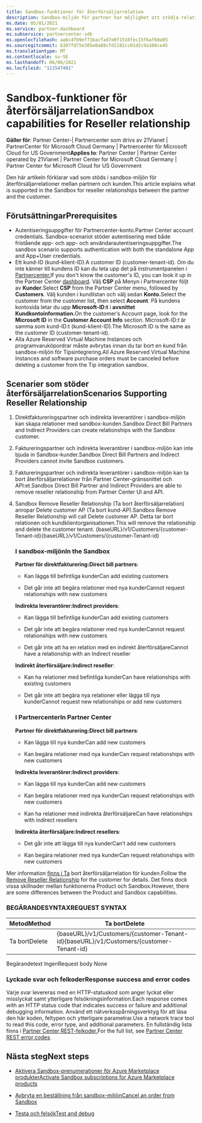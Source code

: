```yaml
---
title: Sandbox-funktioner för återförsäljarrelation
description: Sandbox-miljön för partner har möjlighet att stödja relationer mellan partnern och kunden
ms.date: 05/01/2021
ms.service: partner-dashboard
ms.subservice: partnercenter-sdk
ms.openlocfilehash: aa6c4fb9ef71bacfad7e0f1510fec15f6af60a05
ms.sourcegitcommit: b307fd75e305e0a88cfd1182cc01d2c9a108ce45
ms.translationtype: MT
ms.contentlocale: sv-SE
ms.lasthandoff: 06/06/2021
ms.locfileid: "111547401"
---
```

# <a name="sandbox-capabilities-for-reseller-relationship"></a><span data-ttu-id="eccb5-103">Sandbox-funktioner för återförsäljarrelation</span><span class="sxs-lookup"><span data-stu-id="eccb5-103">Sandbox capabilities for Reseller relationship</span></span>

<span data-ttu-id="eccb5-104">**Gäller för**: Partner Center-| Partnercenter som drivs av 21Vianet | PartnerCenter för Microsoft Cloud Germany | Partnercenter för Microsoft Cloud for US Government</span><span class="sxs-lookup"><span data-stu-id="eccb5-104">**Applies to**: Partner Center | Partner Center operated by 21Vianet | Partner Center for Microsoft Cloud Germany | Partner Center for Microsoft Cloud for US Government</span></span>

<span data-ttu-id="eccb5-105">Den här artikeln förklarar vad som stöds i sandbox-miljön för återförsäljarrelationer mellan partnern och kunden.</span><span class="sxs-lookup"><span data-stu-id="eccb5-105">This article explains what is supported in the Sandbox for reseller relationships between the partner and the customer.</span></span> 

## <a name="prerequisites"></a><span data-ttu-id="eccb5-106">Förutsättningar</span><span class="sxs-lookup"><span data-stu-id="eccb5-106">Prerequisites</span></span>

- <span data-ttu-id="eccb5-107">Autentiseringsuppgifter för Partnercenter-konto.</span><span class="sxs-lookup"><span data-stu-id="eccb5-107">Partner Center account credentials.</span></span> <span data-ttu-id="eccb5-108">Sandbox-scenariot stöder autentisering med både fristående app- och app- och användarautentiseringsuppgifter.</span><span class="sxs-lookup"><span data-stu-id="eccb5-108">The sandbox scenario supports authentication with both the standalone App and App+User credentials.</span></span>
- <span data-ttu-id="eccb5-109">Ett kund-ID (kund-klient-ID).</span><span class="sxs-lookup"><span data-stu-id="eccb5-109">A customer ID (customer-tenant-id).</span></span> <span data-ttu-id="eccb5-110">Om du inte känner till kundens ID kan du leta upp det på instrumentpanelen i [Partnercenter.](https://partner.microsoft.com/dashboard/home)</span><span class="sxs-lookup"><span data-stu-id="eccb5-110">If you don't know the customer's ID, you can look it up in the Partner Center [dashboard](https://partner.microsoft.com/dashboard/home).</span></span> <span data-ttu-id="eccb5-111">Välj **CSP** på Menyn i Partnercenter följt av **Kunder**.</span><span class="sxs-lookup"><span data-stu-id="eccb5-111">Select **CSP** from the Partner Center menu, followed by **Customers**.</span></span> <span data-ttu-id="eccb5-112">Välj kunden i kundlistan och välj sedan **Konto.**</span><span class="sxs-lookup"><span data-stu-id="eccb5-112">Select the customer from the customer list, then select **Account**.</span></span> <span data-ttu-id="eccb5-113">På kundens kontosida letar du upp **Microsoft-ID:t** i **avsnittet Kundkontoinformation.**</span><span class="sxs-lookup"><span data-stu-id="eccb5-113">On the customer’s Account page, look for the **Microsoft ID** in the **Customer Account Info** section.</span></span> <span data-ttu-id="eccb5-114">Microsoft-ID:t är samma som kund-ID:t (kund-klient-ID).</span><span class="sxs-lookup"><span data-stu-id="eccb5-114">The Microsoft ID is the same as the customer ID (customer-tenant-id).</span></span>
- <span data-ttu-id="eccb5-115">Alla Azure Reserved Virtual Machine Instances och programvaruköpordrar måste avbrytas innan du tar bort en kund från sandbox-miljön för Tipsintegrering.</span><span class="sxs-lookup"><span data-stu-id="eccb5-115">All Azure Reserved Virtual Machine Instances and software purchase orders must be canceled before deleting a customer from the Tip integration sandbox.</span></span>

## <a name="scenarios-supporting-reseller-relationship"></a><span data-ttu-id="eccb5-116">Scenarier som stöder återförsäljarrelation</span><span class="sxs-lookup"><span data-stu-id="eccb5-116">Scenarios Supporting Reseller Relationship</span></span>

1.  <span data-ttu-id="eccb5-117">Direktfaktureringspartner och indirekta leverantörer i sandbox-miljön kan skapa relationer med sandbox-kunden.</span><span class="sxs-lookup"><span data-stu-id="eccb5-117">Sandbox Direct Bill Partners and Indirect Providers can create relationships with the Sandbox customer.</span></span> 
2.  <span data-ttu-id="eccb5-118">Faktureringspartner och indirekta leverantörer i sandbox-miljön kan inte bjuda in Sandbox-kunder.</span><span class="sxs-lookup"><span data-stu-id="eccb5-118">Sandbox Direct Bill Partners and Indirect Providers cannot invite Sandbox customers.</span></span>

3. <span data-ttu-id="eccb5-119">Faktureringspartner och indirekta leverantörer i sandbox-miljön kan ta bort återförsäljarrelationer från Partner Center-gränssnittet och API:et.</span><span class="sxs-lookup"><span data-stu-id="eccb5-119">Sandbox Direct Bill Partner and Indirect Providers are able to remove reseller relationship from Partner Center UI and API.</span></span>

4. <span data-ttu-id="eccb5-120">Sandbox Remove Reseller Relationship (Ta bort återförsäljarrelation) anropar Delete customer AP (Ta bort kund-AP).</span><span class="sxs-lookup"><span data-stu-id="eccb5-120">Sandbox Remove Reseller Relationship will call Delete customer AP.</span></span> <span data-ttu-id="eccb5-121">Detta tar bort relationen och kundklientorganisationen.</span><span class="sxs-lookup"><span data-stu-id="eccb5-121">This will remove the relationship and delete the customer tenant.</span></span> <span data-ttu-id="eccb5-122">{baseURL}/v1/Customers/{customer-Tenant-id}</span><span class="sxs-lookup"><span data-stu-id="eccb5-122">{baseURL}/v1/Customers/{customer-Tenant-id}</span></span>


    ### <a name="in-the-sandbox"></a><span data-ttu-id="eccb5-123">I sandbox-miljön</span><span class="sxs-lookup"><span data-stu-id="eccb5-123">In the Sandbox</span></span>

    <span data-ttu-id="eccb5-124">**Partner för direktfakturering:**</span><span class="sxs-lookup"><span data-stu-id="eccb5-124">**Direct bill partners**:</span></span>

    - <span data-ttu-id="eccb5-125">Kan lägga till befintliga kunder</span><span class="sxs-lookup"><span data-stu-id="eccb5-125">Can add existing customers</span></span>

    - <span data-ttu-id="eccb5-126">Det går inte att begära relationer med nya kunder</span><span class="sxs-lookup"><span data-stu-id="eccb5-126">Cannot request relationships with new customers</span></span>

    <span data-ttu-id="eccb5-127">**Indirekta leverantörer:**</span><span class="sxs-lookup"><span data-stu-id="eccb5-127">**Indirect providers**:</span></span>

    - <span data-ttu-id="eccb5-128">Kan lägga till befintliga kunder</span><span class="sxs-lookup"><span data-stu-id="eccb5-128">Can add existing customers</span></span>

    - <span data-ttu-id="eccb5-129">Det går inte att begära relationer med nya kunder</span><span class="sxs-lookup"><span data-stu-id="eccb5-129">Cannot request relationships with new customers</span></span>

    - <span data-ttu-id="eccb5-130">Det går inte att ha en relation med en indirekt återförsäljare</span><span class="sxs-lookup"><span data-stu-id="eccb5-130">Cannot have a relationship with an Indirect reseller</span></span>

    <span data-ttu-id="eccb5-131">**Indirekt återförsäljare:**</span><span class="sxs-lookup"><span data-stu-id="eccb5-131">**Indirect reseller**:</span></span> 

    -   <span data-ttu-id="eccb5-132">Kan ha relationer med befintliga kunder</span><span class="sxs-lookup"><span data-stu-id="eccb5-132">Can have relationships with existing customers</span></span>

    -   <span data-ttu-id="eccb5-133">Det går inte att begära nya relationer eller lägga till nya kunder</span><span class="sxs-lookup"><span data-stu-id="eccb5-133">Cannot request new relationships or add new customers</span></span>

    ### <a name="in-partner-center"></a><span data-ttu-id="eccb5-134">I Partnercenter</span><span class="sxs-lookup"><span data-stu-id="eccb5-134">In Partner Center</span></span>

    <span data-ttu-id="eccb5-135">**Partner för direktfakturering:**</span><span class="sxs-lookup"><span data-stu-id="eccb5-135">**Direct bill partners**:</span></span>

    -   <span data-ttu-id="eccb5-136">Kan lägga till nya kunder</span><span class="sxs-lookup"><span data-stu-id="eccb5-136">Can add new customers</span></span>

    -   <span data-ttu-id="eccb5-137">Kan begära relationer med nya kunder</span><span class="sxs-lookup"><span data-stu-id="eccb5-137">Can request relationships with new customers</span></span>

    <span data-ttu-id="eccb5-138">**Indirekta leverantörer:**</span><span class="sxs-lookup"><span data-stu-id="eccb5-138">**Indirect providers**:</span></span>

    -   <span data-ttu-id="eccb5-139">Kan lägga till nya kunder</span><span class="sxs-lookup"><span data-stu-id="eccb5-139">Can add new customers</span></span>

    -   <span data-ttu-id="eccb5-140">Kan begära relationer med nya kunder</span><span class="sxs-lookup"><span data-stu-id="eccb5-140">Can request relationships with new customers</span></span>

    -   <span data-ttu-id="eccb5-141">Kan ha relationer med indirekta återförsäljare</span><span class="sxs-lookup"><span data-stu-id="eccb5-141">Can have relationships with indirect resellers</span></span>

    <span data-ttu-id="eccb5-142">**Indirekta återförsäljare:**</span><span class="sxs-lookup"><span data-stu-id="eccb5-142">**Indirect resellers**:</span></span>

    -   <span data-ttu-id="eccb5-143">Det går inte att lägga till nya kunder</span><span class="sxs-lookup"><span data-stu-id="eccb5-143">Can’t add new customers</span></span>

    -   <span data-ttu-id="eccb5-144">Kan begära relationer med nya kunder</span><span class="sxs-lookup"><span data-stu-id="eccb5-144">Can request relationships with new customers</span></span>


<span data-ttu-id="eccb5-145">Mer information [finns i Ta](remove-a-reseller-relationship-with-a-customer.md) bort återförsäljarrelation för kunden.</span><span class="sxs-lookup"><span data-stu-id="eccb5-145">Follow the [Remove Reseller Relationship](remove-a-reseller-relationship-with-a-customer.md) for the customer for details.</span></span> <span data-ttu-id="eccb5-146">Det finns dock vissa skillnader mellan funktionerna Product och Sandbox.</span><span class="sxs-lookup"><span data-stu-id="eccb5-146">However, there are some differences between the Product and Sandbox capabilities.</span></span>

### <a name="request-syntax"></a><span data-ttu-id="eccb5-147">BEGÄRANDESYNTAX</span><span class="sxs-lookup"><span data-stu-id="eccb5-147">REQUEST SYNTAX</span></span>

|<span data-ttu-id="eccb5-148">**Metod**</span><span class="sxs-lookup"><span data-stu-id="eccb5-148">**Method**</span></span>|<span data-ttu-id="eccb5-149">**Ta bort**</span><span class="sxs-lookup"><span data-stu-id="eccb5-149">**Delete**</span></span>|
|-------------|------------|
|<span data-ttu-id="eccb5-150">Ta bort</span><span class="sxs-lookup"><span data-stu-id="eccb5-150">Delete</span></span>|<span data-ttu-id="eccb5-151">{baseURL}/v1/Customers/{customer-Tenant-id}</span><span class="sxs-lookup"><span data-stu-id="eccb5-151">{baseURL}/v1/Customers/{customer-Tenant-id}</span></span> |

<span data-ttu-id="eccb5-152">Begärandetext Ingen</span><span class="sxs-lookup"><span data-stu-id="eccb5-152">Request body None</span></span>

### <a name="response-success-and-error-codes"></a><span data-ttu-id="eccb5-153">Lyckade svar och felkoder</span><span class="sxs-lookup"><span data-stu-id="eccb5-153">Response success and error codes</span></span>

<span data-ttu-id="eccb5-154">Varje svar levereras med en HTTP-statuskod som anger lyckat eller misslyckat samt ytterligare felsökningsinformation.</span><span class="sxs-lookup"><span data-stu-id="eccb5-154">Each response comes with an HTTP status code that indicates success or failure and additional debugging information.</span></span> <span data-ttu-id="eccb5-155">Använd ett nätverksspårningsverktyg för att läsa den här koden, feltypen och ytterligare parametrar.</span><span class="sxs-lookup"><span data-stu-id="eccb5-155">Use a network trace tool to read this code, error type, and additional parameters.</span></span> <span data-ttu-id="eccb5-156">En fullständig lista finns i [Partner Center REST-felkoder.](./error-codes.md)</span><span class="sxs-lookup"><span data-stu-id="eccb5-156">For the full list, see [Partner Center REST error codes](./error-codes.md).</span></span>

## <a name="next-steps"></a><span data-ttu-id="eccb5-157">Nästa steg</span><span class="sxs-lookup"><span data-stu-id="eccb5-157">Next steps</span></span>

- [<span data-ttu-id="eccb5-158">Aktivera Sandbox-prenumerationer för Azure Marketplace produkter</span><span class="sxs-lookup"><span data-stu-id="eccb5-158">Activate Sandbox subscriptions for Azure Marketplace products</span></span>](activate-sandbox-subscription-azure-marketplace-products.md)

- [<span data-ttu-id="eccb5-159">Avbryta en beställning från sandbox-miljön</span><span class="sxs-lookup"><span data-stu-id="eccb5-159">Cancel an order from Sandbox</span></span>](cancel-an-order-from-the-integration-sandbox.md)

- [<span data-ttu-id="eccb5-160">Testa och felsök</span><span class="sxs-lookup"><span data-stu-id="eccb5-160">Test and debug</span></span>](test-and-debug.md)
